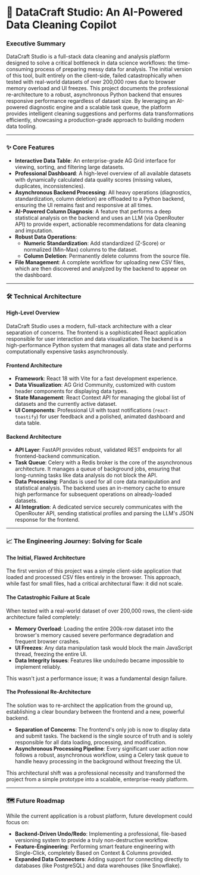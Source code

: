 # 🚀 DataCraft Studio: An AI-Powered Data Cleaning Copilot

### Executive Summary
DataCraft Studio is a full-stack data cleaning and analysis platform designed to solve a critical bottleneck in data science workflows: the time-consuming process of preparing messy data for analysis. The initial version of this tool, built entirely on the client-side, failed catastrophically when tested with real-world datasets of over 200,000 rows due to browser memory overload and UI freezes. This project documents the professional re-architecture to a robust, asynchronous Python backend that ensures responsive performance regardless of dataset size. By leveraging an AI-powered diagnostic engine and a scalable task queue, the platform provides intelligent cleaning suggestions and performs data transformations efficiently, showcasing a production-grade approach to building modern data tooling.

---
### ✨ Core Features
* **Interactive Data Table**: An enterprise-grade AG Grid interface for viewing, sorting, and filtering large datasets.
* **Professional Dashboard**: A high-level overview of all available datasets with dynamically calculated data quality scores (missing values, duplicates, inconsistencies).
* **Asynchronous Backend Processing**: All heavy operations (diagnostics, standardization, column deletion) are offloaded to a Python backend, ensuring the UI remains fast and responsive at all times.
* **AI-Powered Column Diagnosis**: A feature that performs a deep statistical analysis on the backend and uses an LLM (via OpenRouter API) to provide expert, actionable recommendations for data cleaning and imputation.
* **Robust Data Operations**:
    * **Numeric Standardization**: Add standardized (Z-Score) or normalized (Min-Max) columns to the dataset.
    * **Column Deletion**: Permanently delete columns from the source file.
* **File Management**: A complete workflow for uploading new CSV files, which are then discovered and analyzed by the backend to appear on the dashboard.

---
### 🛠️ Technical Architecture

#### High-Level Overview
DataCraft Studio uses a modern, full-stack architecture with a clear separation of concerns. The frontend is a sophisticated React application responsible for user interaction and data visualization. The backend is a high-performance Python system that manages all data state and performs computationally expensive tasks asynchronously.

#### Frontend Architecture
* **Framework**: React 18 with Vite for a fast development experience.
* **Data Visualization**: AG Grid Community, customized with custom header components for displaying data types.
* **State Management**: React Context API for managing the global list of datasets and the currently active dataset.
* **UI Components**: Professional UI with toast notifications (`react-toastify`) for user feedback and a polished, animated dashboard and data table.

#### Backend Architecture
* **API Layer**: FastAPI provides robust, validated REST endpoints for all frontend-backend communication.
* **Task Queue**: Celery with a Redis broker is the core of the asynchronous architecture. It manages a queue of background jobs, ensuring that long-running tasks like data analysis do not block the API.
* **Data Processing**: Pandas is used for all core data manipulation and statistical analysis. The backend uses an in-memory cache to ensure high performance for subsequent operations on already-loaded datasets.
* **AI Integration**: A dedicated service securely communicates with the OpenRouter API, sending statistical profiles and parsing the LLM's JSON response for the frontend.

---
### 📈 The Engineering Journey: Solving for Scale

#### The Initial, Flawed Architecture
The first version of this project was a simple client-side application that loaded and processed CSV files entirely in the browser. This approach, while fast for small files, had a critical architectural flaw: it did not scale.

#### The Catastrophic Failure at Scale
When tested with a real-world dataset of over 200,000 rows, the client-side architecture failed completely:
* **Memory Overload**: Loading the entire 200k-row dataset into the browser's memory caused severe performance degradation and frequent browser crashes.
* **UI Freezes**: Any data manipulation task would block the main JavaScript thread, freezing the entire UI.
* **Data Integrity Issues**: Features like undo/redo became impossible to implement reliably.

This wasn't just a performance issue; it was a fundamental design failure.

#### The Professional Re-Architecture
The solution was to re-architect the application from the ground up, establishing a clear boundary between the frontend and a new, powerful backend.
* **Separation of Concerns**: The frontend's only job is now to display data and submit tasks. The backend is the single source of truth and is solely responsible for all data loading, processing, and modification.
* **Asynchronous Processing Pipeline**: Every significant user action now follows a robust, asynchronous workflow, using a Celery task queue to handle heavy processing in the background without freezing the UI.

This architectural shift was a professional necessity and transformed the project from a simple prototype into a scalable, enterprise-ready platform.

---
### 🗺️ Future Roadmap
While the current application is a robust platform, future development could focus on:
* **Backend-Driven Undo/Redo**: Implementing a professional, file-based versioning system to provide a truly non-destructive workflow.
* **Feature-Engineering**: Performing smart feature engineering with Single-Click, completely Based on Context & Columns provided.
* **Expanded Data Connectors**: Adding support for connecting directly to databases (like PostgreSQL) and data warehouses (like Snowflake).
